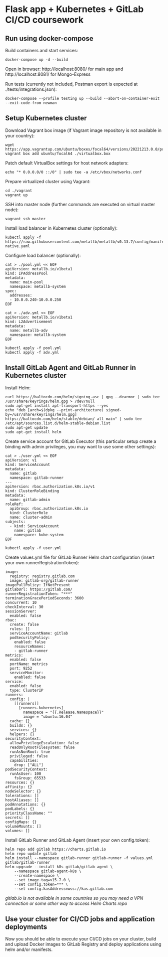 # Flask app + Kubernetes + GitLab CI/CD coursework
## Run using docker-compose
Build containers and start services:
```
docker-compose up -d --build
```
Open in browser: http://localhost:8080/ for main app and http://localhost:8081/ for Mongo-Express

Run tests (currently not included, Postman export is expected at ./tests/integrations.json):
```
docker-compose --profile testing up --build --abort-on-container-exit --exit-code-from newman
```
## Setup Kubernetes cluster
Download Vagrant box image (if Vagrant image repository is not available in your country):
```
wget https://app.vagrantup.com/ubuntu/boxes/focal64/versions/20221213.0.0/providers/virtualbox.box
vagrant box add ubuntu/focal64 ./virtualbox.box
```
Patch default VirtualBox settings for host network adapters:
```
echo "* 0.0.0.0/0 ::/0" | sudo tee -a /etc/vbox/networks.conf
```
Prepare virtualized cluster using Vagrant:
```
cd ./vagrant
vagrant up
```
SSH into master node (further commands are executed on virtual master node):
```
vagrant ssh master
```
Install load balancer in Kubernetes cluster (optionally):
```
kubectl apply -f https://raw.githubusercontent.com/metallb/metallb/v0.13.7/config/manifests/metallb-native.yaml
```
Configure load balancer (optionally):
```
cat > ./pool.yml << EOF
apiVersion: metallb.io/v1beta1
kind: IPAddressPool
metadata:
  name: main-pool
  namespace: metallb-system
spec:
  addresses:
  - 10.0.0.240-10.0.0.250
EOF

cat > ./adv.yml << EOF
apiVersion: metallb.io/v1beta1
kind: L2Advertisement
metadata:
  name: metallb-adv
  namespace: metallb-system
EOF

kubectl apply -f pool.yml
kubectl apply -f adv.yml
```
## Install GitLab Agent and GitLab Runner in Kubernetes cluster
Install Helm:
```
curl https://baltocdn.com/helm/signing.asc | gpg --dearmor | sudo tee /usr/share/keyrings/helm.gpg > /dev/null
sudo apt-get install apt-transport-https --yes
echo "deb [arch=$(dpkg --print-architecture) signed-by=/usr/share/keyrings/helm.gpg] https://baltocdn.com/helm/stable/debian/ all main" | sudo tee /etc/apt/sources.list.d/helm-stable-debian.list
sudo apt-get update
sudo apt-get install helm
```
Create service account for GitLab Executor (this particular setup create a binding with admin privileges, you may want to use some other settings):
```
cat > ./user.yml << EOF
apiVersion: v1
kind: ServiceAccount
metadata:
  name: gitlab
  namespace: gitlab-runner
---
apiVersion: rbac.authorization.k8s.io/v1 
kind: ClusterRoleBinding
metadata:
  name: gitlab-admin
roleRef:
  apiGroup: rbac.authorization.k8s.io
  kind: ClusterRole
  name: cluster-admin
subjects:
  - kind: ServiceAccount
    name: gitlab
    namespace: kube-system
EOF

kubectl apply -f user.yml
```
Create values.yml file for GitLab Runner Helm chart configuration (insert your own runnerRegistrationToken):
```
image:
  registry: registry.gitlab.com
  image: gitlab-org/gitlab-runner
imagePullPolicy: IfNotPresent
gitlabUrl: https://gitlab.com/
runnerRegistrationToken: "***"
terminationGracePeriodSeconds: 3600
concurrent: 10
checkInterval: 30
sessionServer:
  enabled: false
rbac:
  create: false
  rules: []  
  serviceAccountName: gitlab        
  podSecurityPolicy:
    enabled: false
    resourceNames:
    - gitlab-runner
metrics:
  enabled: false
  portName: metrics
  port: 9252
  serviceMonitor:
    enabled: false
service:
  enabled: false
  type: ClusterIP
runners:
  config: |
    [[runners]]
      [runners.kubernetes]
        namespace = "{{.Release.Namespace}}"
        image = "ubuntu:16.04"                                                                                        
  cache: {}
  builds: {}
  services: {}
  helpers: {}                   
securityContext:
  allowPrivilegeEscalation: false
  readOnlyRootFilesystem: false
  runAsNonRoot: true
  privileged: false
  capabilities:
    drop: ["ALL"]
podSecurityContext:
  runAsUser: 100
    fsGroup: 65533
resources: {}    
affinity: {}
nodeSelector: {}
tolerations: []
hostAliases: []
podAnnotations: {}
podLabels: {}
priorityClassName: ""
secrets: []
configMaps: {}
volumeMounts: []
volumes: []
```
Install GitLab Runner and GitLab Agent (insert your own config.token):
```
helm repo add gitlab https://charts.gitlab.io
helm repo update gitlab
helm install --namespace gitlab-runner gitlab-runner -f values.yml gitlab/gitlab-runner
helm upgrade --install k8s gitlab/gitlab-agent \
    --namespace gitlab-agent-k8s \
    --create-namespace \
    --set image.tag=v15.7.0 \
    --set config.token=*** \
    --set config.kasAddress=wss://kas.gitlab.com
```
*gitlab.io is not available in some countries so you may need a VPN connection or some other way to access Helm Charts repo*
## Use your cluster for CI/CD jobs and application deployments
Now you should be able to execute your CI/CD jobs on your cluster, build and upload Docker images to GitLab Registry and deploy applications using helm and/or manifests.